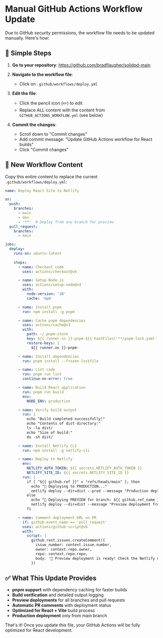 # Manual GitHub Actions Workflow Update

Due to GitHub security permissions, the workflow file needs to be updated manually. Here's how:

## 🔧 Simple Steps

1. **Go to your repository**: https://github.com/bradflaugher/solidpd-main

2. **Navigate to the workflow file**: 
   - Click on `.github/workflows/deploy.yml`

3. **Edit the file**:
   - Click the pencil icon (✏️) to edit
   - Replace ALL content with the content from `GITHUB_ACTIONS_WORKFLOW.yml` (see below)

4. **Commit the changes**:
   - Scroll down to "Commit changes"
   - Add commit message: "Update GitHub Actions workflow for React builds"
   - Click "Commit changes"

## 📄 New Workflow Content

Copy this entire content to replace the current `.github/workflows/deploy.yml`:

```yaml
name: Deploy React Site to Netlify

on:
  push:
    branches:
      - main
      - dev
      - '**'  # Deploy from any branch for preview
  pull_request:
    branches:
      - main

jobs:
  deploy:
    runs-on: ubuntu-latest
    
    steps:
      - name: Checkout code
        uses: actions/checkout@v4

      - name: Setup Node.js
        uses: actions/setup-node@v4
        with:
          node-version: '18'
          cache: 'npm'

      - name: Install pnpm
        run: npm install -g pnpm

      - name: Cache pnpm dependencies
        uses: actions/cache@v3
        with:
          path: ~/.pnpm-store
          key: ${{ runner.os }}-pnpm-${{ hashFiles('**/pnpm-lock.yaml') }}
          restore-keys: |
            ${{ runner.os }}-pnpm-

      - name: Install dependencies
        run: pnpm install --frozen-lockfile

      - name: Lint code
        run: pnpm run lint
        continue-on-error: true

      - name: Build React application
        run: pnpm run build
        env:
          NODE_ENV: production

      - name: Verify build output
        run: |
          echo "Build completed successfully!"
          echo "Contents of dist directory:"
          ls -la dist/
          echo "Size of build:"
          du -sh dist/

      - name: Install Netlify CLI
        run: npm install -g netlify-cli

      - name: Deploy to Netlify
        env:
          NETLIFY_AUTH_TOKEN: ${{ secrets.NETLIFY_AUTH_TOKEN }}
          NETLIFY_SITE_ID: ${{ secrets.NETLIFY_SITE_ID }}
        run: |
          if [ "${{ github.ref }}" = "refs/heads/main" ]; then
            echo "🚀 Deploying to PRODUCTION..."
            netlify deploy --dir=dist --prod --message "Production deployment from main branch - ${{ github.sha }}"
          else
            echo "🔧 Deploying PREVIEW for branch: ${{ github.ref_name }}"
            netlify deploy --dir=dist --message "Preview deployment from ${{ github.ref_name }} - ${{ github.sha }}"
          fi

      - name: Comment deployment URL on PR
        if: github.event_name == 'pull_request'
        uses: actions/github-script@v6
        with:
          script: |
            github.rest.issues.createComment({
              issue_number: context.issue.number,
              owner: context.repo.owner,
              repo: context.repo.repo,
              body: '🚀 Preview deployment is ready! Check the Netlify deploy logs for the preview URL.'
            })
```

## ✅ What This Update Provides

- **pnpm support** with dependency caching for faster builds
- **Build verification** and detailed output logging
- **Preview deployments** for all branches and pull requests
- **Automatic PR comments** with deployment status
- **Optimized for React + Vite** build process
- **Production deployment** only from main branch

That's it! Once you update this file, your GitHub Actions will be fully optimized for React development.

